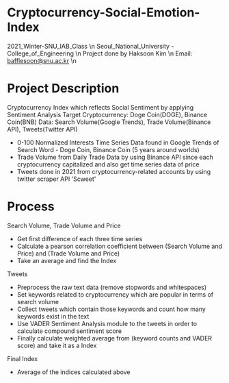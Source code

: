 # Cryptocurrency-Social-Emotion-Index
2021_Winter-SNU_IAB_Class \n
Seoul_National_University - College_of_Engineering \n
Project done by Haksoon Kim \n
Email: bafflesoon@snu.ac.kr \n

# Project Description
Cryptocurrency Index which reflects Social Sentiment by applying Sentiment Analysis
Target Cryptocurrency: Doge Coin(DOGE), Binance Coin(BNB)
Data: Search Volume(Google Trends), Trade Volume(Binance API), Tweets(Twitter API)
- 0-100 Normalized Interests Time Series Data found in Google Trends of Search Word - Doge Coin, Binance Coin (5 years around worlds)
- Trade Volume from Daily Trade Data by using Binance API since each cryptocurrency capitalized and also get time series data of price
- Tweets done in 2021 from cryptocurrency-related accounts by using twitter scraper API 'Scweet'

# Process
Search Volume, Trade Volume and Price
- Get first difference of each three time series
- Calculate a pearson correlation coefficient between (Search Volume and Price) and (Trade Volume and Price)
- Take an average and find the Index

Tweets
- Preprocess the raw text data (remove stopwords and whitespaces)
- Set keywords related to cryptocurrency which are popular in terms of search volume
- Collect tweets which contain those keywords and count how many keywords exist in the text
- Use VADER Sentiment Analysis module to the tweets in order to calculate compound sentiment score
- Finally calculate weighted average from (keyword counts and VADER score) and take it as a Index

Final Index
- Average of the indices calculated above
